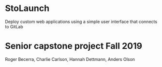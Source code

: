 # StoLaunch
Deploy custom web applications using a simple user interface that connects to GitLab

# Senior capstone project Fall 2019
Roger Becerra, Charlie Carlson, Hannah Dettmann, Anders Olson